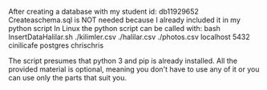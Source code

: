 After creating a database with my student id: db11929652
Createaschema.sql is NOT needed because I already included it in my python script
In Linux the python script can be called with:
bash InsertDataHalilar.sh ./kilimler.csv ./halilar.csv ./photos.csv localhost 5432 cinilicafe postgres chrischris




The script presumes that python 3 and pip is already installed.
All the provided material is optional, meaning you don't have to use any of it or you can use only the parts that suit you.
